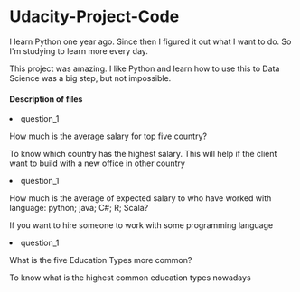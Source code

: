 # Udacity-Project-Code 

<p> I learn Python one year ago. Since then I figured it out what I want to do. So I'm studying to learn more every day.
<p> This project was amazing. I like Python and learn how to use this to Data Science was a big step, but not impossible. 

#### Description of files
<li> question_1
  <p> How much is the average salary for top five country?
  <p> To know which country has the highest salary. This will help if the client want to build with a new office in other country
    
<li> question_1
  <p> How much is the average of expected salary to who have worked with language: python; java; C#; R; Scala?
  <p> If you want to hire someone to work with some programming language 
    
<li> question_1
  <p> What is the five Education Types more common?  
  <p> To know what is the highest common education types nowadays
